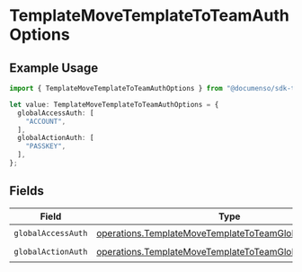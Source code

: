 # TemplateMoveTemplateToTeamAuthOptions

## Example Usage

```typescript
import { TemplateMoveTemplateToTeamAuthOptions } from "@documenso/sdk-typescript/models/operations";

let value: TemplateMoveTemplateToTeamAuthOptions = {
  globalAccessAuth: [
    "ACCOUNT",
  ],
  globalActionAuth: [
    "PASSKEY",
  ],
};
```

## Fields

| Field                                                                                                                            | Type                                                                                                                             | Required                                                                                                                         | Description                                                                                                                      |
| -------------------------------------------------------------------------------------------------------------------------------- | -------------------------------------------------------------------------------------------------------------------------------- | -------------------------------------------------------------------------------------------------------------------------------- | -------------------------------------------------------------------------------------------------------------------------------- |
| `globalAccessAuth`                                                                                                               | [operations.TemplateMoveTemplateToTeamGlobalAccessAuth](../../models/operations/templatemovetemplatetoteamglobalaccessauth.md)[] | :heavy_check_mark:                                                                                                               | N/A                                                                                                                              |
| `globalActionAuth`                                                                                                               | [operations.TemplateMoveTemplateToTeamGlobalActionAuth](../../models/operations/templatemovetemplatetoteamglobalactionauth.md)[] | :heavy_check_mark:                                                                                                               | N/A                                                                                                                              |